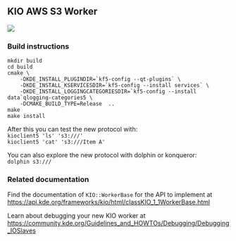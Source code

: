 KIO AWS S3 Worker
----------------------

![](https://github.com/zaval/kio-s3/actions/workflows/cmake.yml/badge.svg)

### Build instructions

```
mkdir build
cd build
cmake \
    -DKDE_INSTALL_PLUGINDIR=`kf5-config --qt-plugins` \
    -DKDE_INSTALL_KSERVICESDIR=`kf5-config --install services` \
    -DKDE_INSTALL_LOGGINGCATEGORIESDIR=`kf5-config --install data`qlogging-categories5 \
    -DCMAKE_BUILD_TYPE=Release  ..
make
make install
```

After this you can test the new protocol with:  
`kioclient5 'ls' 's3:///'`  
`kioclient5 'cat' 's3:///Item A'`

You can also explore the new protocol with dolphin or konqueror:  
`dolphin s3:///`


### Related documentation

Find the documentation of `KIO::WorkerBase` for the API to implement at
https://api.kde.org/frameworks/kio/html/classKIO_1_1WorkerBase.html

Learn about debugging your new KIO worker at
https://community.kde.org/Guidelines_and_HOWTOs/Debugging/Debugging_IOSlaves

